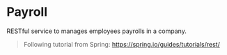 # Payroll
RESTful service to manages employees payrolls in a company. 

> Following tutorial from Spring: https://spring.io/guides/tutorials/rest/

